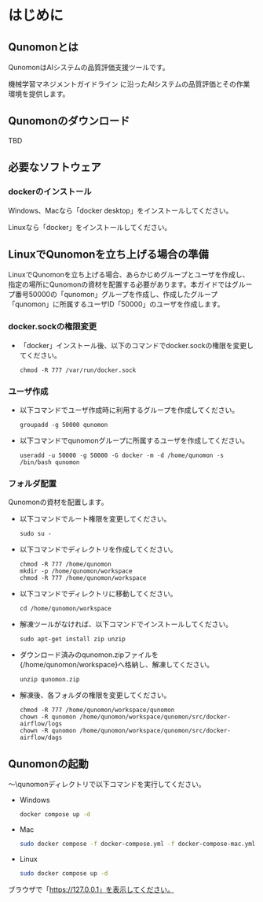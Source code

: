 # はじめに

## Qunomonとは

QunomonはAIシステムの品質評価支援ツールです。

機械学習マネジメントガイドライン に沿ったAIシステムの品質評価とその作業環境を提供します。

## Qunomonのダウンロード
TBD

## 必要なソフトウェア

### dockerのインストール

Windows、Macなら「docker desktop」をインストールしてください。

Linuxなら「docker」をインストールしてください。

## LinuxでQunomonを立ち上げる場合の準備

LinuxでQunomonを立ち上げる場合、あらかじめグループとユーザを作成し、指定の場所にQunomonの資材を配置する必要があります。本ガイドではグループ番号50000の「qunomon」グループを作成し、作成したグループ「qunomon」に所属するユーザID「50000」のユーザを作成します。

### docker.sockの権限変更

* 「docker」インストール後、以下のコマンドでdocker.sockの権限を変更してください。
  ```
  chmod -R 777 /var/run/docker.sock
  ```

### ユーザ作成

* 以下コマンドでユーザ作成時に利用するグループを作成してください。
  ```
  groupadd -g 50000 qunomon
  ```

* 以下コマンドでqunomonグループに所属するユーザを作成してください。
  ```
  useradd -u 50000 -g 50000 -G docker -m -d /home/qunomon -s /bin/bash qunomon
  ```

### フォルダ配置

Qunomonの資材を配置します。

* 以下コマンドでルート権限を変更してください。
  ```
  sudo su -
  ```

* 以下コマンドでディレクトリを作成してください。
  ```
  chmod -R 777 /home/qunomon
  mkdir -p /home/qunomon/workspace
  chmod -R 777 /home/qunomon/workspace
  ```

* 以下コマンドでディレクトリに移動してください。
  ```
  cd /home/qunomon/workspace
  ```

* 解凍ツールがなければ、以下コマンドでインストールしてください。
  ```
  sudo apt-get install zip unzip
  ```

* ダウンロード済みのqunomon.zipファイルを{/home/qunomon/workspace}へ格納し、解凍してください。
  ```
  unzip qunomon.zip
  ```

* 解凍後、各フォルダの権限を変更してください。
  ```
  chmod -R 777 /home/qunomon/workspace/qunomon
  chown -R qunomon /home/qunomon/workspace/qunomon/src/docker-airflow/logs
  chown -R qunomon /home/qunomon/workspace/qunomon/src/docker-airflow/dags
  ```

## Qunomonの起動

～\qunomonディレクトリで以下コマンドを実行してください。

* Windows  
  ```sh
  docker compose up -d
  ```
* Mac  
  ```sh
  sudo docker compose -f docker-compose.yml -f docker-compose-mac.yml up -d
  ```
* Linux  
  ```sh
  sudo docker compose up -d
  ```

ブラウザで「https://127.0.0.1」を表示してください。

